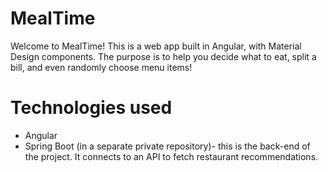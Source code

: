 # MealTime

Welcome to MealTime! This is a web app built in Angular, with Material Design components. The purpose is to help you decide what to eat, split a bill, and even randomly choose menu items! 

# Technologies used
* Angular
* Spring Boot (in a separate private repository)- this is the back-end of the project. It connects to an API to fetch restaurant recommendations.  
